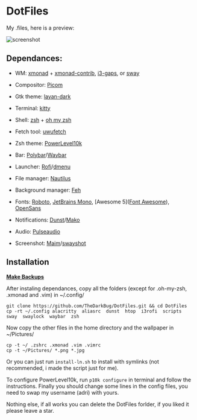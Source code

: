 # DotFiles

My .files, here is a preview:

![screenshot](https://github.com/TheDarkBug/DotFiles/dotfiles.png)

## Dependances:

- WM: [xmonad](https://archlinux.org/packages/community/x86_64/xmonad/) + [xmonad-contrib](https://archlinux.org/packages/community/x86_64/xmonad-contrib/),  [i3-gaps](https://aur.archlinux.org/packages/i3-gaps/), or [sway](https://swaywm.org/)

- Compositor: [Picom](https://wiki.archlinux.org/index.php/Picom)

- Gtk theme: [layan-dark](https://github.com/vinceliuice/Layan-gtk-theme)

- Terminal: [kitty](https://github.com/kovidgoyal/kitty)

- Shell: [zsh](https://wiki.archlinux.org/index.php/zsh) + [oh my zsh](https://ohmyz.sh/)

- Fetch tool: [uwufetch](https://github.com/TheDarkBug/uwufetch)

- Zsh theme: [PowerLevel10k](https://github.com/romkatv/powerlevel10k)

- Bar: [Polybar](https://wiki.archlinux.org/index.php/Polybar)/[Waybar](https://github.com/Alexays/Waybar)

- Launcher: [Rofi](https://wiki.archlinux.org/index.php/Rofi)/[dmenu](https://tools.suckless.org/dmenu/)

- File manager: [Nautilus](https://archlinux.org/packages/extra/x86_64/nautilus/)

- Background manager: [Feh](https://feh.finalrewind.org/)

- Fonts: [Roboto](https://fonts.google.com/specimen/Roboto), [JetBrains Mono](https://www.jetbrains.com/lp/mono/), [Awesome 5]([Font Awesome](https://fontawesome.com/)), [OpenSans](https://fonts.google.com/specimen/Open+Sans)

- Notifications: [Dunst](https://dunst-project.org/)/[Mako](https://github.com/emersion/mako)

- Audio: [Pulseaudio](https://en.wikipedia.org/wiki/PulseAudio)

- Screenshot: [Maim](https://github.com/naelstrof/maim)/[swayshot](https://gitlab.com/radio_rogal/swayshot)

## Installation

**<u>Make Backups</u>**

After instaling dependances, copy all the folders (except for .oh-my-zsh, .xmonad and .vim) in ~/.config/

```shell
git clone https://github.com/TheDarkBug/DotFiles.git && cd DotFiles
cp -rt ~/.config alacritty  aliasrc  dunst  htop  i3rofi  scripts  sway  swaylock  waybar  zsh
```

Now copy the other files in the home directory and the wallpaper in ~/Pictures/

```shell
cp -t ~/ .zshrc .xmonad .vim .vimrc
cp -t ~/Pictures/ *.png *.jpg
```

Or you can just run `install-ln.sh` to install with symlinks (not recommended, i made the script just for me).

To configure PowerLevel10k, run ```p10k configure``` in terminal and follow the instructions.
Finally you should change some lines in the config files, you need to swap my username (adri) with yours.

Nothing else, if all works you can delete the DotFiles forlder, if you liked it please leave a star.
